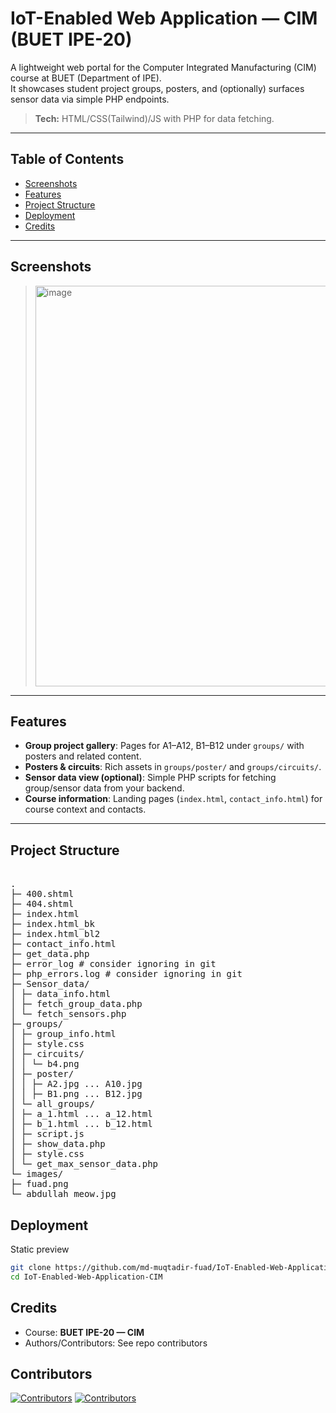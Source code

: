 # IoT-Enabled Web Application — CIM (BUET IPE-20)

A lightweight web portal for the Computer Integrated Manufacturing (CIM) course at BUET (Department of IPE).  
It showcases student project groups, posters, and (optionally) surfaces sensor data via simple PHP endpoints.

> **Tech:** HTML/CSS(Tailwind)/JS with PHP for data fetching.

---

## Table of Contents
- [Screenshots](#screenshots)
- [Features](#features)
- [Project Structure](#project-structure)
- [Deployment](#deployment)
- [Credits](#credits)

---

## Screenshots

> <!--UI screenshots/gifs here for a quick visual overview.-->
><img width="1365" height="641" alt="image" src="https://github.com/user-attachments/assets/21cb13aa-001c-45d2-aa31-3d6402283a97" />

> <!--Example placeholders (UI screenshots):-->
>
> 
> 

---

## Features

- **Group project gallery**: Pages for A1–A12, B1–B12 under `groups/` with posters and related content.
- **Posters & circuits**: Rich assets in `groups/poster/` and `groups/circuits/`.
- **Sensor data view (optional)**: Simple PHP scripts for fetching group/sensor data from your backend.
- **Course information**: Landing pages (`index.html`, `contact_info.html`) for course context and contacts.

---

## Project Structure
<pre> 
.
├─ 400.shtml
├─ 404.shtml
├─ index.html
├─ index.html_bk
├─ index.html_bl2
├─ contact_info.html
├─ get_data.php
├─ error_log # consider ignoring in git
├─ php_errors.log # consider ignoring in git
├─ Sensor_data/
│ ├─ data_info.html
│ ├─ fetch_group_data.php
│ └─ fetch_sensors.php
├─ groups/
│ ├─ group_info.html
│ ├─ style.css
│ ├─ circuits/
│ │ └─ b4.png
│ ├─ poster/
│ │ ├─ A2.jpg ... A10.jpg
│ │ ├─ B1.png ... B12.jpg
│ └─ all_groups/
│ ├─ a_1.html ... a_12.html
│ ├─ b_1.html ... b_12.html
│ ├─ script.js
│ ├─ show_data.php
│ ├─ style.css
│ └─ get_max_sensor_data.php
└─ images/
├─ fuad.png
└─ abdullah_meow.jpg
</pre>

## Deployment
Static preview
```bash
git clone https://github.com/md-muqtadir-fuad/IoT-Enabled-Web-Application-CIM.git
cd IoT-Enabled-Web-Application-CIM
```
## Credits

- Course: **BUET IPE-20 — CIM**
- Authors/Contributors: See repo contributors

## Contributors
[![Contributors](https://contrib.rocks/image?repo=md-muqtadir-fuad/IoT-Enabled-Web-Application-CIM)](https://github.com/md-muqtadir-fuad/IoT-Enabled-Web-Application-CIM/graphs/contributors)
[![Contributors](https://contrib.rocks/image?repo=abdullahalmazid/IoT-Enabled-Web-Application-CIM)](https://github.com/md-muqtadir-fuad/IoT-Enabled-Web-Application-CIM/graphs/contributors)


